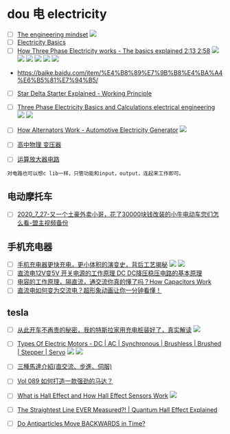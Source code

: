 # dou 电 electricity
- [ ] [The engineering mindset](https://www.youtube.com/c/Theengineeringmindset/playlists)
![](https://i.imgur.com/IaqNRXp.png)
- [ ] [Electricity Basics](https://www.youtube.com/watch?v=mc979OhitAg&list=PLWv9VM947MKjuqlJVp5m_Edf66SrFSHx2)
- [ ] [How Three Phase Electricity works - The basics explained 2:13 2:58](https://www.youtube.com/watch?v=4oRT7PoXSS0)
![](https://i.imgur.com/YJwVwCy.png)
![](https://i.imgur.com/RYeep8f.png)
![](https://i.imgur.com/7YgAd28.png)
![](https://i.imgur.com/qS8emuo.png)
![](https://i.imgur.com/MEykVNO.png)
![](https://i.imgur.com/fwYN9aM.png)
- https://baike.baidu.com/item/%E4%B8%89%E7%9B%B8%E4%BA%A4%E6%B5%81%E7%94%B5/
- [ ] [Star Delta Starter Explained - Working Principle](https://www.youtube.com/watch?v=h89TTwlNnpY)
- [ ] [Three Phase Electricity Basics and Calculations electrical engineering](https://www.youtube.com/watch?v=qthuFLNSrlg)
![](https://i.imgur.com/wTerc4V.png)
![](https://i.imgur.com/oCI34Cw.png)
- [ ] [How Alternators Work - Automotive Electricity Generator](https://www.youtube.com/watch?v=jdSKlg80DjU&list=PLWv9VM947MKi_7yJ0_FCfzTBXpQU-Qd3K&index=14)
![](https://i.imgur.com/XA0whsp.png)

- [ ] [高中物理 变压器](https://www.youtube.com/results?search_query=%E9%AB%98%E4%B8%AD%E7%89%A9%E7%90%86+%E5%8F%98%E5%8E%8B%E5%99%A8)
- [ ] [运算放大器电路](https://www.youtube.com/watch?v=_o4ScgRZtNI)
```
对电路也可以想c lib一样，只管功能和input，output，连起来工作即可。
```
## 电动摩托车
- [ ] [2020_7_27-又一个土豪外卖小哥，花了30000块钱改装的小牛电动车您们怎么看-盟主视频备份](https://www.youtube.com/watch?v=lOYOtgH1KdQ)
## 手机充电器
- [ ] [手机充电器更快充电，更小体积的演变史，背后工艺揭秘](https://www.youtube.com/watch?v=CUdFD3D9S0g)
![](https://i.imgur.com/yl27IBo.png)
![](https://i.imgur.com/Dywikiv.png)
- [ ] [直流电12V变5V 开关电源的工作原理 DC DC降压稳压电路的基本原理](https://www.youtube.com/watch?v=l3omgC6OSOk)
- [ ] [电容的工作原理，隔直流，通交流你真的懂了吗？How Capacitors Work](https://www.youtube.com/watch?v=eBcnODEt4q8)
- [ ] [直流电如何变为交流电？超形象动画让你一分钟看懂！](https://www.youtube.com/watch?v=vzXQLjjlCug)
## tesla
- [ ] [从此开车不再贵的秘密，我的特斯拉家用充电桩装好了，真实解读](https://www.youtube.com/watch?v=3f9VZyRFm-o)
![](https://i.imgur.com/8fBSZk3.png)
 
- [ ] [Types Of Electric Motors - DC | AC | Synchronous | Brushless | Brushed | Stepper | Servo](https://www.youtube.com/watch?v=I2_-etus0KQ)
![](https://i.imgur.com/rnH3xMY.png)
![](https://i.imgur.com/Kc7RZWy.png)
- [ ] [三種馬達介紹(直交流、步進、伺服)](https://www.youtube.com/watch?v=vOWejHNixhI)
- [ ] [Vol 089 如何打造一款强劲的马达？](https://www.youtube.com/watch?v=ubbuDYlyaQ4)
- [ ] [What is Hall Effect and How Hall Effect Sensors Work](https://www.youtube.com/watch?v=wpAA3qeOYiI)
![](https://i.imgur.com/D45WsrP.png)
- [ ] [The Straightest Line EVER Measured?! | Quantum Hall Effect Explained](https://www.youtube.com/watch?v=X9FDiyYaXos)
- [ ] [Do Antiparticles Move BACKWARDS in Time?](https://www.youtube.com/watch?v=cccd8YWmqzA)
